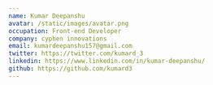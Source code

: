 ```yaml
---
name: Kumar Deepanshu
avatar: /static/images/avatar.png
occupation: Front-end Developer
company: cyphen innovations
email: kumardeepanshu157@gmail.com
twitter: https://twitter.com/kumard_3
linkedin: https://www.linkedin.com/in/kumar-deepanshu/
github: https://github.com/kumard3
---
```

